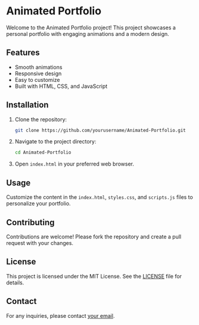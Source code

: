 # Animated Portfolio

Welcome to the Animated Portfolio project! This project showcases a personal portfolio with engaging animations and a modern design.

## Features

- Smooth animations
- Responsive design
- Easy to customize
- Built with HTML, CSS, and JavaScript

## Installation

1. Clone the repository:
    ```bash
    git clone https://github.com/yourusername/Animated-Portfolio.git
    ```
2. Navigate to the project directory:
    ```bash
    cd Animated-Portfolio
    ```
3. Open `index.html` in your preferred web browser.

## Usage

Customize the content in the `index.html`, `styles.css`, and `scripts.js` files to personalize your portfolio. 

## Contributing

Contributions are welcome! Please fork the repository and create a pull request with your changes.

## License

This project is licensed under the MIT License. See the [LICENSE](LICENSE) file for details.

## Contact

For any inquiries, please contact [your email](mailto:your.email@example.com).

